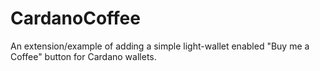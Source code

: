 # CardanoCoffee
An extension/example of adding a simple light-wallet enabled "Buy me a Coffee" button for Cardano wallets.
